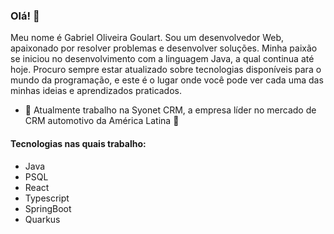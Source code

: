 ### Olá! 👋
Meu nome é Gabriel Oliveira Goulart.
Sou um desenvolvedor Web, apaixonado por resolver problemas e desenvolver soluções. Minha paixão se iniciou no desenvolvimento com a linguagem Java, a qual continua até hoje.
Procuro sempre estar atualizado sobre tecnologias disponíveis para o mundo da programação, e este é o lugar onde você pode ver cada uma das minhas ideias e aprendizados praticados.

- 🔭 Atualmente trabalho na Syonet CRM, a empresa líder no mercado de CRM automotivo da América Latina 🫨

#### Tecnologias nas quais trabalho:

- Java
- PSQL
- React
- Typescript
- SpringBoot
- Quarkus
